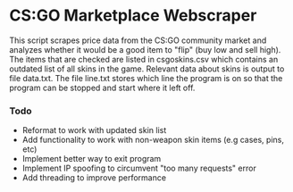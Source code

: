 # CS:GO Marketplace Webscraper
This script scrapes price data from the CS:GO community market and analyzes whether it would be a good item to "flip" (buy low and sell high). The items that are checked are listed in csgoskins.csv which contains an outdated list of all skins in the game. Relevant data about skins is output to file data.txt. The file line.txt stores which line the program is on so that the program can be stopped and start where it left off. 

### Todo
* Reformat to work with updated skin list
* Add functionality to work with non-weapon skin items (e.g cases, pins, etc)
* Implement better way to exit program
* Implement IP spoofing to circumvent "too many requests" error
* Add threading to improve performance
